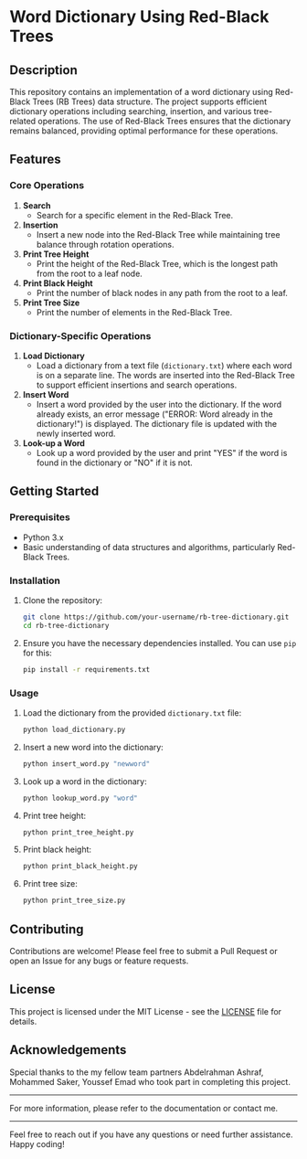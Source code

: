# Word Dictionary Using Red-Black Trees

## Description

This repository contains an implementation of a word dictionary using Red-Black Trees (RB Trees) data structure. The project supports efficient dictionary operations including searching, insertion, and various tree-related operations. The use of Red-Black Trees ensures that the dictionary remains balanced, providing optimal performance for these operations.

## Features

### Core Operations

1. **Search**
   - Search for a specific element in the Red-Black Tree.
2. **Insertion**
   - Insert a new node into the Red-Black Tree while maintaining tree balance through rotation operations.
3. **Print Tree Height**
   - Print the height of the Red-Black Tree, which is the longest path from the root to a leaf node.
4. **Print Black Height**
   - Print the number of black nodes in any path from the root to a leaf.
5. **Print Tree Size**
   - Print the number of elements in the Red-Black Tree.

### Dictionary-Specific Operations

1. **Load Dictionary**
   - Load a dictionary from a text file (`dictionary.txt`) where each word is on a separate line. The words are inserted into the Red-Black Tree to support efficient insertions and search operations.
2. **Insert Word**
   - Insert a word provided by the user into the dictionary. If the word already exists, an error message ("ERROR: Word already in the dictionary!") is displayed. The dictionary file is updated with the newly inserted word.
3. **Look-up a Word**
   - Look up a word provided by the user and print "YES" if the word is found in the dictionary or "NO" if it is not.

## Getting Started

### Prerequisites

- Python 3.x
- Basic understanding of data structures and algorithms, particularly Red-Black Trees.

### Installation

1. Clone the repository:
   ```sh
   git clone https://github.com/your-username/rb-tree-dictionary.git
   cd rb-tree-dictionary
   ```

2. Ensure you have the necessary dependencies installed. You can use `pip` for this:
   ```sh
   pip install -r requirements.txt
   ```

### Usage

1. Load the dictionary from the provided `dictionary.txt` file:
   ```sh
   python load_dictionary.py
   ```

2. Insert a new word into the dictionary:
   ```sh
   python insert_word.py "newword"
   ```

3. Look up a word in the dictionary:
   ```sh
   python lookup_word.py "word"
   ```

4. Print tree height:
   ```sh
   python print_tree_height.py
   ```

5. Print black height:
   ```sh
   python print_black_height.py
   ```

6. Print tree size:
   ```sh
   python print_tree_size.py
   ```

## Contributing

Contributions are welcome! Please feel free to submit a Pull Request or open an Issue for any bugs or feature requests.

## License

This project is licensed under the MIT License - see the [LICENSE](LICENSE) file for details.

## Acknowledgements

Special thanks to the my fellow team partners Abdelrahman Ashraf, Mohammed Saker, Youssef Emad who took part in completing this project.

---

For more information, please refer to the documentation or contact me.

---

Feel free to reach out if you have any questions or need further assistance. Happy coding!

